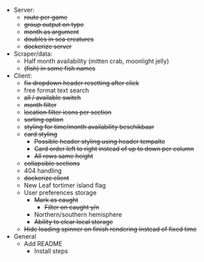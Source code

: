 - Server:
    - ~~route per game~~
    - ~~group output on type~~
    - ~~month as argument~~
    - ~~doubles in sea creatures~~
    - ~~dockerize server~~
- Scraper/data:
    - Half month availability (mitten crab, moonlight jelly)
    - ~~(fish) in some fish names~~
- Client:
    - ~~fix dropdown header resetting after click~~
    - free format text search
    - ~~all / available switch~~
    - ~~month filter~~
    - ~~location filter icons per section~~
    - ~~sorting option~~
    - ~~styling for time/month availability beschikbaar~~
    - ~~card styling~~
        - ~~Possible header styling using header tempalte~~
        - ~~Card order left to right instead of up to down per column~~
        - ~~All rows same height~~
    - ~~collapsible sections~~
    - 404 handling
    - ~~dockerize client~~
    - New Leaf tortimer island flag
    - User preferences storage
        - ~~Mark as caught~~
            - ~~Filter on caught y/n~~
        - Northern/southern hemisphere
        - ~~Ability to clear local storage~~
    - ~~Hide loading spinner on finish rendering instead of fixed time~~
- General
    - Add README
        - Install steps
    